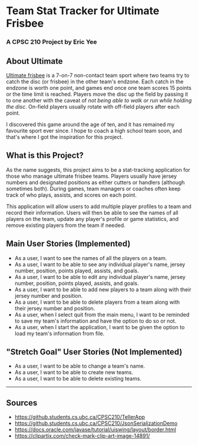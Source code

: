 # Team Stat Tracker for Ultimate Frisbee
### A CPSC 210 Project by Eric Yee

## About Ultimate

[Ultimate frisbee](https://en.wikipedia.org/wiki/Ultimate_(sport)) 
is a 7-on-7 non-contact team sport where two teams try to catch the disc
(or frisbee) in the other team's endzone. Each catch in the endzone
is worth one point, and games end once one team scores 15 points or
the time limit is reached. 
Players move the disc up the field by passing it to one another
with the caveat of *not being able to walk or run while holding
the disc*. On-field players usually
rotate with off-field players after each point.

I discovered this game around the age of ten, and it has 
remained my favourite sport ever since. I hope to coach a high school team
soon, and that's where I got the inspiration for this project.

## What is this Project?

As the name suggests, this project aims to be a stat-tracking
application for those who manage ultimate frisbee teams. Players usually have
jersey numbers and designated positions as either cutters or handlers 
(although sometimes both). During games, team managers or coaches 
often keep track of who plays, assists, and scores on each point.

This application will allow users to add multiple player profiles to a team and record their
information. Users will then be able to see the names of all players on the team,
update any player's profile or game statistics, and remove existing players from the team if needed.

## Main User Stories (Implemented)
- As a user, I want to see the names of all the players on a team.
- As a user, I want to be able to see any individual player's name, jersey number,
  position, points played, assists, and goals.
- As a user, I want to be able to edit any individual player's name, jersey number,
  position, points played, assists, and goals.
- As a user, I want to be able to add new players to a team along with 
  their jersey number and position.
- As a user, I want to be able to delete players from a team along with
  their jersey number and position.
- As a user, when I select quit from the main menu, I want to be
  reminded to save my team's information and have the option to do so or not.
- As a user, when I start the application, I want to be given the option to
  load my team's information from file.

## "Stretch Goal" User Stories (Not Implemented)
- As a user, I want to be able to change a team's name.
- As a user, I want to be able to create new teams.
- As a user, I want to be able to delete existing teams.
---
## Sources

- https://github.students.cs.ubc.ca/CPSC210/TellerApp
- https://github.students.cs.ubc.ca/CPSC210/JsonSerializationDemo
- https://docs.oracle.com/javase/tutorial/uiswing/layout/border.html
- https://clipartix.com/check-mark-clip-art-image-14891/